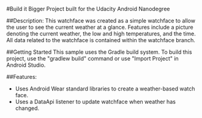 #Build it Bigger
Project built for the Udacity Android Nanodegree

##Description:
This watchface was created as a simple watchface to allow the user to see the current weather at a glance.  Features include a picture denoting the current weather, the low and high temperatures, and the time.
All data related to the watchface is contained within the watchface branch.

##Getting Started
This sample uses the Gradle build system.  To build this project, use the
"gradlew build" command or use "Import Project" in Android Studio.

##Features:
- Uses Android Wear standard libraries to create a weather-based watch face.
- Uses a DataApi listener to update watchface when weather has changed.
